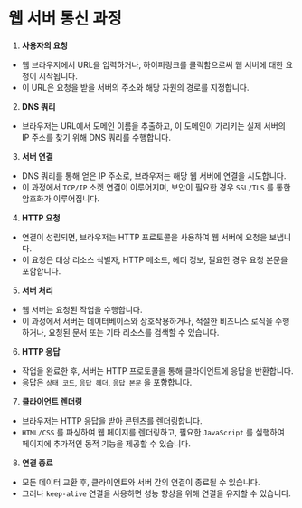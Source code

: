 # 웹 서버 통신 과정

1. **사용자의 요청**
  - 웹 브라우저에서 URL을 입력하거나, 하이퍼링크를 클릭함으로써 웹 서버에 대한 요청이 시작됩니다.
  - 이 URL은 요청을 받을 서버의 주소와 해당 자원의 경로를 지정합니다.

2. **DNS 쿼리**
  - 브라우저는 URL에서 도메인 이름을 추출하고, 이 도메인이 가리키는 실제 서버의 IP 주소를 찾기 위해 DNS 쿼리를 수행합니다.

3. **서버 연결**
  - DNS 쿼리를 통해 얻은 IP 주소로, 브라우저는 해당 웹 서버에 연결을 시도합니다.
  - 이 과정에서 `TCP/IP` 소켓 연결이 이루어지며, 보안이 필요한 경우 `SSL/TLS` 를 통한 암호화가 이루어집니다.

4. **HTTP 요청**
  - 연결이 성립되면, 브라우저는 HTTP 프로토콜을 사용하여 웹 서버에 요청을 보냅니다.
  - 이 요청은 대상 리소스 식별자, HTTP 메소드, 헤더 정보, 필요한 경우 요청 본문을 포함합니다.

5. **서버 처리**
  - 웹 서버는 요청된 작업을 수행합니다.
  - 이 과정에서 서버는 데이터베이스와 상호작용하거나, 적절한 비즈니스 로직을 수행하거나, 요청된 문서 또는 기타 리소스를 검색할 수 있습니다.

6. **HTTP 응답**
  - 작업을 완료한 후, 서버는 HTTP 프로토콜을 통해 클라이언트에 응답을 반환합니다.
  - 응답은 `상태 코드`, `응답 헤더`, `응답 본문` 을 포함합니다.

7. **클라이언트 렌더링**
  - 브라우저는 HTTP 응답을 받아 콘텐츠를 렌더링합니다.
  - `HTML/CSS` 를 파싱하여 웹 페이지를 렌더링하고, 필요한 `JavaScript` 를 실행하여 페이지에 추가적인 동적 기능을 제공할 수 있습니다.

8. **연결 종료**
  - 모든 데이터 교환 후, 클라이언트와 서버 간의 연결이 종료될 수 있습니다.
  - 그러나 `keep-alive` 연결을 사용하면 성능 향상을 위해 연결을 유지할 수 있습니다.